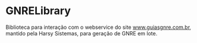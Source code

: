 # GNRELibrary
Biblioteca para interação com o webservice do site www.guiasgnre.com.br, mantido pela Harsy Sistemas, para geração de GNRE em lote.
